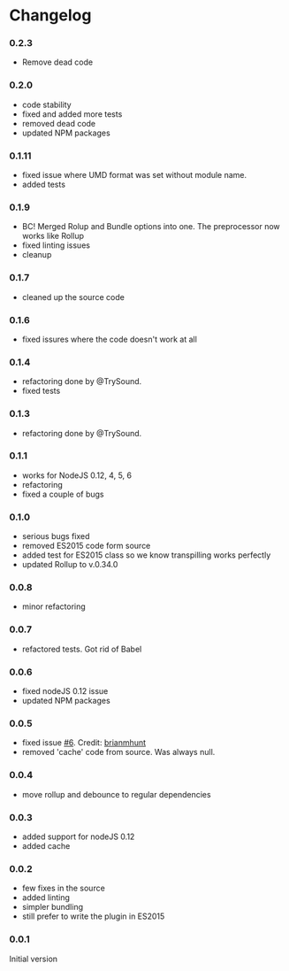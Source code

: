 # Changelog

### 0.2.3

* Remove dead code

### 0.2.0

- code stability
- fixed and added more tests
- removed dead code
- updated NPM packages

### 0.1.11

- fixed issue where UMD format was set without module name.
- added tests

### 0.1.9

- BC! Merged Rolup and Bundle options into one. The preprocessor now works like Rollup
- fixed linting issues
- cleanup

### 0.1.7

- cleaned up the source code

### 0.1.6

- fixed issures where the code doesn't work at all

### 0.1.4

- refactoring done by @TrySound.
- fixed tests

### 0.1.3

- refactoring done by @TrySound.

### 0.1.1

- works for NodeJS 0.12, 4, 5, 6
- refactoring
- fixed a couple of bugs


### 0.1.0

- serious bugs fixed
- removed ES2015 code form source
- added test for ES2015 class so we know transpilling works perfectly
- updated Rollup to v.0.34.0

### 0.0.8

- minor refactoring

### 0.0.7

- refactored tests. Got rid of Babel

### 0.0.6

- fixed nodeJS 0.12 issue
- updated NPM packages

### 0.0.5

- fixed issue [#6](https://github.com/Kflash/karma-rollup-plugin/issues/6). Credit: [brianmhunt](https://github.com/brianmhunt)
- removed 'cache' code from source. Was always null.

### 0.0.4

- move rollup and debounce to regular dependencies

### 0.0.3

- added support for nodeJS 0.12
- added cache

### 0.0.2

- few fixes in the source
- added linting
- simpler bundling
- still prefer to write the plugin in ES2015

### 0.0.1

Initial version

